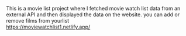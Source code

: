 This is a movie list project where I fetched movie watch list data from an external API and then displayed the data on the website. you can add or remove films from yourlist    
https://moviewatchlist1.netlify.app/     
 
